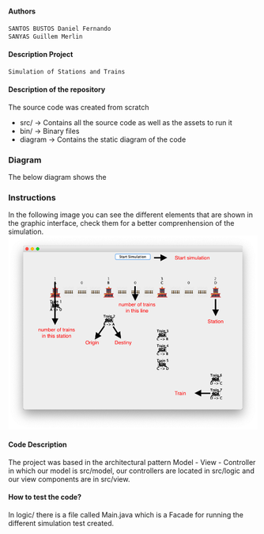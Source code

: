 #### Authors
	SANTOS BUSTOS Daniel Fernando
	SANYAS Guillem Merlin
#### Description Project
	Simulation of Stations and Trains

#### Description of the repository
The source code was created from scratch

 - src/    -> Contains all the source code as well as the assets to run it
 - bin/    -> Binary files
 - diagram -> Contains the static diagram of the code

### Diagram
The below diagram shows the 
<img src=""/>


### Instructions
In the following image you can see the different elements that are shown in the graphic interface, check them for a better comprenhension of the simulation.
<img src="descriptionImgGUI.png"/>

#### Code Description
The project was based in the architectural pattern Model - View  - Controller in which our model is src/model, our controllers are located in src/logic  and our view  components are in src/view.

#### How to test the code?
In logic/ there is a file called Main.java which is a Facade  for running the different simulation test created.
